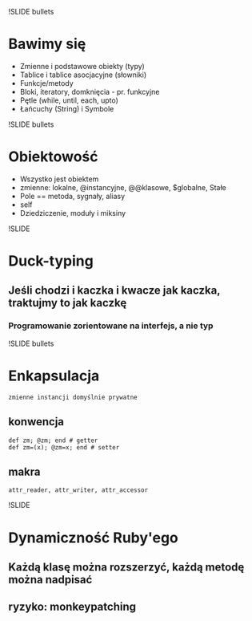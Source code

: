 !SLIDE bullets

# Bawimy się

* Zmienne i podstawowe obiekty (typy)
* Tablice i tablice asocjacyjne (słowniki)
* Funkcje/metody
* Bloki, iteratory, domknięcia - pr. funkcyjne
* Pętle (while, until, each, upto)
* Łańcuchy (String) i Symbole


!SLIDE bullets

# Obiektowość

* Wszystko jest obiektem 
* zmienne: lokalne, @instancyjne, @@klasowe, $globalne, Stałe
* Pole == metoda, sygnały, aliasy
* self
* Dziedziczenie, moduły i miksiny


!SLIDE

# Duck-typing

## Jeśli chodzi i kaczka i kwacze jak kaczka, traktujmy to jak kaczkę

### Programowanie zorientowane na interfejs, a nie typ


!SLIDE bullets 

# Enkapsulacja

    zmienne instancji domyślnie prywatne

## konwencja
    
    def zm; @zm; end # getter
    def zm=(x); @zm=x; end # setter
    
## makra
    
    attr_reader, attr_writer, attr_accessor
    
    
!SLIDE

# Dynamiczność Ruby'ego

## Każdą klasę można rozszerzyć, każdą metodę można nadpisać

## ryzyko: monkeypatching
